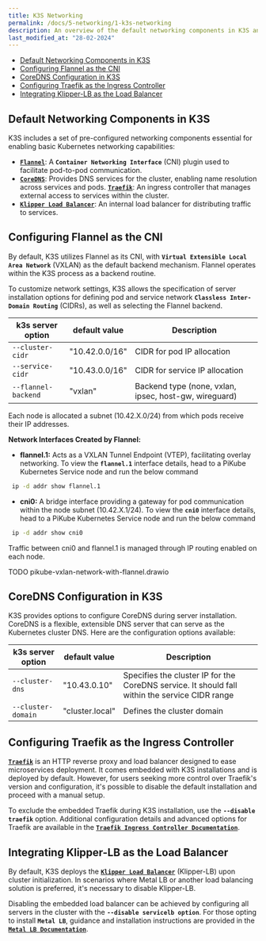 ```yaml
---
title: K3S Networking
permalink: /docs/5-networking/1-k3s-networking
description: An overview of the default networking components in K3S and instructions for their configuration in PiKube Kubernetes Service.
last_modified_at: "28-02-2024"
---
```


- [Default Networking Components in K3S](#default-networking-components-in-k3s)
- [Configuring Flannel as the CNI](#configuring-flannel-as-the-cni)
- [CoreDNS Configuration in K3S](#coredns-configuration-in-k3s)
- [Configuring Traefik as the Ingress Controller](#configuring-traefik-as-the-ingress-controller)
- [Integrating Klipper-LB as the Load Balancer](#integrating-klipper-lb-as-the-load-balancer)

## Default Networking Components in K3S

K3S includes a set of pre-configured networking components essential for enabling basic Kubernetes networking capabilities:

- [**`Flannel`**](https://github.com/flannel-io/flannel): A **`Container Networking Interface`** (CNI) plugin used to facilitate pod-to-pod communication.
- [**`CoreDNS`**](https://coredns.io/): Provides DNS services for the cluster, enabling name resolution across services and pods.
[**`Traefik`**](https://traefik.io/): An ingress controller that manages external access to services within the cluster.
- [**`Klipper Load Balancer`**](https://github.com/k3s-io/klipper-lb): An internal load balancer for distributing traffic to services.

<a id="configuring-flannel-as-the-cni"></a>

## Configuring Flannel as the CNI

By default, K3S utilizes Flannel as its CNI, with **`Virtual Extensible Local Area Network`** (VXLAN) as the default backend mechanism. Flannel operates within the K3S process as a backend routine.

To customize network settings, K3S allows the specification of server installation options for defining pod and service network **`Classless Inter-Domain Routing`** (CIDRs), as well as selecting the Flannel backend.

| k3s server option | default value | Description |
| ----- | ---- |---- |
| `--cluster-cidr` | "10.42.0.0/16" | CIDR for pod IP allocation |
| `--service-cidr` | "10.43.0.0/16" | CIDR for service IP allocation |
| `--flannel-backend` | "vxlan" | Backend type (none, vxlan, ipsec, host-gw, wireguard) |

Each node is allocated a subnet (10.42.X.0/24) from which pods receive their IP addresses.

**Network Interfaces Created by Flannel:**

- **flannel.1:** Acts as a VXLAN Tunnel Endpoint (VTEP), facilitating overlay networking. To view the **`flannel.1`** interface details, head to a PiKube Kubernetes Service node and run the below command

```bash
 ip -d addr show flannel.1
```

- **cni0:** A bridge interface providing a gateway for pod communication within the node subnet (10.42.X.1/24). To view the **`cni0`** interface details, head to a PiKube Kubernetes Service node and run the below command

```bash
 ip -d addr show cni0
```

Traffic between cni0 and flannel.1 is managed through IP routing enabled on each node.

TODO pikube-vxlan-network-with-flannel.drawio

<a id="coredns-configuration-in-k3s"></a>

## CoreDNS Configuration in K3S

K3S provides options to configure CoreDNS during server installation. CoreDNS is a flexible, extensible DNS server that can serve as the Kubernetes cluster DNS. Here are the configuration options available:

| k3s server option | default value | Description |
| ----- | ---- |---- |
| `--cluster-dns` | "10.43.0.10" | Specifies the cluster IP for the CoreDNS service. It should fall within the service CIDR range |
| `--cluster-domain` | "cluster.local" | Defines the cluster domain |

<a id="configuring-traefik-as-the-ingress-ontroller"></a>

## Configuring Traefik as the Ingress Controller

[**`Traefik`**](https://traefik.io/) is an HTTP reverse proxy and load balancer designed to ease microservices deployment. It comes embedded with K3S installations and is deployed by default. However, for users seeking more control over Traefik's version and configuration, it's possible to disable the default installation and proceed with a manual setup.

To exclude the embedded Traefik during K3S installation, use the **`--disable traefik`** option. Additional configuration details and advanced options for Traefik are available in the [**`Traefik Ingress Controller Documentation`**](https://github.com/Crypto-Aggressor/PiKube-Kubernetes-Cluster/blob/production/documentation/2.7-ingress-controller-traefik.md).

<a id="integrating-klipper-lb-as-the Load Balancer"></a>

## Integrating Klipper-LB as the Load Balancer

By default, K3S deploys the [**`Klipper Load Balancer`**](https://github.com/k3s-io/klipper-lb) (Klipper-LB) upon cluster initialization. In scenarios where Metal LB or another load balancing solution is preferred, it's necessary to disable Klipper-LB.

Disabling the embedded load balancer can be achieved by configuring all servers in the cluster with the **`--disable servicelb option`**. For those opting to install **`Metal LB`**, guidance and installation instructions are provided in the [**`Metal LB Documentation`**](https://github.com/Crypto-Aggressor/PiKube-Kubernetes-Cluster/blob/production/documentation/2.6-load-balancer-metal-lb.md).
